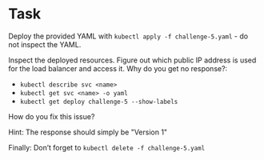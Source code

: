 # Task

Deploy the provided YAML with `kubectl apply -f challenge-5.yaml` - do not inspect the YAML.

Inspect the deployed resources. Figure out which public IP address is used for the load balancer and access it. Why do you get no response?:
- `kubectl describe svc <name>`
- `kubectl get svc <name> -o yaml`
- `kubectl get deploy challenge-5 --show-labels`

How do you fix this issue?

Hint: The response should simply be "Version 1"


Finally: Don’t forget to `kubectl delete -f challenge-5.yaml`
